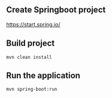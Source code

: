 ## Create Springboot project

https://start.spring.io/

## Build project

``` 
mvn clean install
```

## Run the application

``` 
mvn spring-boot:run
```
